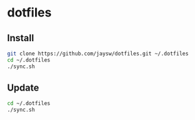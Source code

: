 dotfiles
========

Install
-------

```sh
git clone https://github.com/jaysw/dotfiles.git ~/.dotfiles
cd ~/.dotfiles
./sync.sh
```

Update
------
```sh
cd ~/.dotfiles
./sync.sh
```

